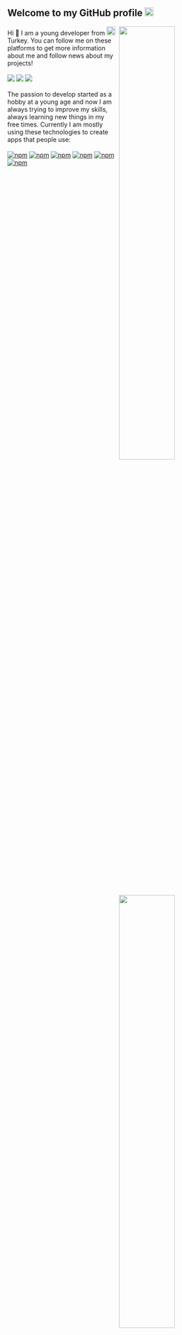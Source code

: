 <h2>Welcome to my GitHub profile <img src="https://media.giphy.com/media/Q7LHmoFwVP6Yc1swZs/giphy.gif" height="20px"></h2>
<img align="right" src="https://github-readme-stats.vercel.app/api?username=benarmaganuzun&count_private=true&show_icons=true&theme=algolia&include_all_commits=true" width="50%">
<img width="50%" height="6px" align="right" src="https://i.imgur.com/DkKayja.png">
<img align="right" src="https://github-readme-stats.vercel.app/api/top-langs/?username=benarmaganuzun&theme=algolia&layout=compact" width="50%">
Hi 👋 I am a young developer from <a href="https://tr.wikipedia.org/wiki/Türkiye" target="_blank"><img src="https://upload.wikimedia.org/wikipedia/commons/thumb/b/b4/Flag_of_Turkey.svg/1280px-Flag_of_Turkey.svg.png" width="20"></a> Turkey.
You can follow me on these platforms to get more information about me and follow news about my projects!
<br>
<br>
<a href="https://twitter.com/benarmaganuzun" target="_blank"><img src="https://img.shields.io/badge/-Twitter-1DA1F2?style=flat-square&logo=twitter&logoColor=white"></a>
<a href="https://www.instagram.com/benarmaganuzun/" target="_blank"><img src="https://img.shields.io/badge/-Instagram-EC3B83?style=flat-square&logo=instagram&logoColor=white"></a>
<a href="https://discord.com/users/943095257065746463/" target="_blank"><img src="https://img.shields.io/badge/-Discord-7289DA?style=flat-square&logo=discord&logoColor=white"></a>
<br>
<br>
The passion to develop started as a hobby at a young age and now I am always trying to improve my skills, always learning new things in my free times. Currently I am mostly using these technologies to create apps that people use:
<br>
<br>
<a href="https://www.w3schools.com/python/" target="_blank"><img alt="npm" align="center" src="https://img.shields.io/badge/-Python-0076B6?style=flat-square&logo=python&logoColor=white"></a>
<a href="https://www.w3schools.com/html/" target="_blank"><img alt="npm" align="center" src="https://img.shields.io/badge/-HTML5-E34F26?style=flat-square&logo=html5&logoColor=white"></a>
<a href="https://www.w3schools.com/css/" target="_blank"><img alt="npm" align="center" src="https://img.shields.io/badge/-CSS3-17A89F?style=flat-square&logo=css3&logoColor=white"></a>
<a href="https://www.w3schools.com/php/" target="_blank"><img alt="npm" align="center" src="https://img.shields.io/badge/-PHP-833BAA?style=flat-square&logo=php&logoColor=white"></a>
<a href="https://www.w3schools.com/java/" target="_blank"><img alt="npm" align="center" src="https://img.shields.io/badge/-Java-FF7F00?style=flat-square&logo=java&logoColor=white"></a>
<a href="https://www.w3schools.com/cs/" target="_blank"><img alt="npm" align="center" src="https://img.shields.io/badge/-C%20Sharp-008000?style=flat-square&logo=C%20sharp&logoColor=white"></a>
